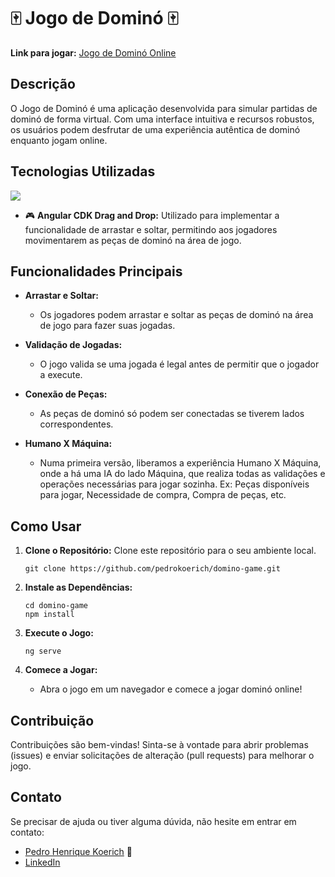 # 🀄️ Jogo de Dominó 🀄️ 

**Link para jogar:** [Jogo de Dominó Online](https://pedrokoerich.github.io/domino-game/)


## Descrição

O Jogo de Dominó é uma aplicação desenvolvida para simular partidas de dominó de forma virtual. Com uma interface intuitiva e recursos robustos, os usuários podem desfrutar de uma experiência autêntica de dominó enquanto jogam online.

## Tecnologias Utilizadas

[![](https://skillicons.dev/icons?i=html,css,ts,angular)](https://skillicons.dev)

- 🎮 **Angular CDK Drag and Drop:** Utilizado para implementar a funcionalidade de arrastar e soltar, permitindo aos jogadores movimentarem as peças de dominó na área de jogo.

## Funcionalidades Principais

- **Arrastar e Soltar:**
  - Os jogadores podem arrastar e soltar as peças de dominó na área de jogo para fazer suas jogadas.

- **Validação de Jogadas:**
  - O jogo valida se uma jogada é legal antes de permitir que o jogador a execute.

- **Conexão de Peças:**
  - As peças de dominó só podem ser conectadas se tiverem lados correspondentes.

- **Humano X Máquina:**
  - Numa primeira versão, liberamos a experiência Humano X Máquina, onde a há uma IA do lado Máquina, que realiza todas as validações e operações necessárias para jogar sozinha. Ex: Peças disponíveis para jogar, Necessidade de compra, Compra de peças, etc.

## Como Usar

1. **Clone o Repositório:** Clone este repositório para o seu ambiente local.
    ```
    git clone https://github.com/pedrokoerich/domino-game.git
    ```

2. **Instale as Dependências:**
    ```
    cd domino-game
    npm install
    ```

3. **Execute o Jogo:**
    ```
    ng serve
    ```

4. **Comece a Jogar:**
   - Abra o jogo em um navegador e comece a jogar dominó online!

## Contribuição

Contribuições são bem-vindas! Sinta-se à vontade para abrir problemas (issues) e enviar solicitações de alteração (pull requests) para melhorar o jogo.

## Contato

Se precisar de ajuda ou tiver alguma dúvida, não hesite em entrar em contato:

- [Pedro Henrique Koerich](https://github.com/pedrokoerich) 📧 
- [LinkedIn](http://linkedin.com/in/pedro-henrique-koerich-a846541b0)

